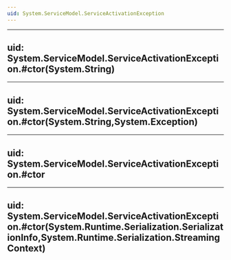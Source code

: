 ```yaml
---
uid: System.ServiceModel.ServiceActivationException
---
```


---
uid: System.ServiceModel.ServiceActivationException.#ctor(System.String)
---

---
uid: System.ServiceModel.ServiceActivationException.#ctor(System.String,System.Exception)
---

---
uid: System.ServiceModel.ServiceActivationException.#ctor
---

---
uid: System.ServiceModel.ServiceActivationException.#ctor(System.Runtime.Serialization.SerializationInfo,System.Runtime.Serialization.StreamingContext)
---
